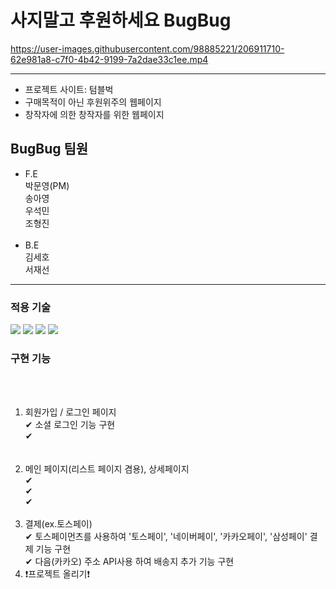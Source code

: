 # 사지말고 후원하세요 BugBug

https://user-images.githubusercontent.com/98885221/206911710-62e981a8-c7f0-4b42-9199-7a2dae33c1ee.mp4


---
* 프로젝트 사이트: 텀블벅
* 구매목적이 아닌 후원위주의 웹페이지
* 창작자에 의한 창작자를 위한 웹페이지

## BugBug 팀원

- F.E<br>
  박문영(PM)<br>
  송아영<br>
  우석민<br>
  조형진<br>
  <br>
- B.E<br>
  김세호<br>
  서재선<br>

---

### 적용 기술

<img src="https://img.shields.io/badge/javascript-F7DF1E?style=for-the-badge&logo=javascript&logoColor=black"> <img src="https://img.shields.io/badge/react-61DAFB?style=for-the-badge&logo=react&logoColor=black"> <img src="https://img.shields.io/badge/node.js-339933?style=for-the-badge&logo=Node.js&logoColor=white"> <img src="https://img.shields.io/badge/mysql-4479A1?style=for-the-badge&logo=mysql&logoColor=white">
### 구현 기능

​
<br>
​

1. 회원가입 / 로그인 페이지<br>
   ✔ 소셜 로그인 기능 구현<br>
   ✔ <br>
   <br>
   ​
2. 메인 페이지(리스트 페이지 겸용), 상세페이지<br>
   ✔<br>
   ✔<br>
   ✔
   <br>
   ​
3. 결제(ex.토스페이)<br>
   ✔ 토스페이먼츠를 사용하여 '토스페이', '네이버페이', '카카오페이', '삼성페이' 결제 기능 구현<br>
   ✔ 다음(카카오) 주소 API사용 하여 배송지 추가 기능 구현
   ​
   ​
4. ❗️프로젝트 올리기❗
